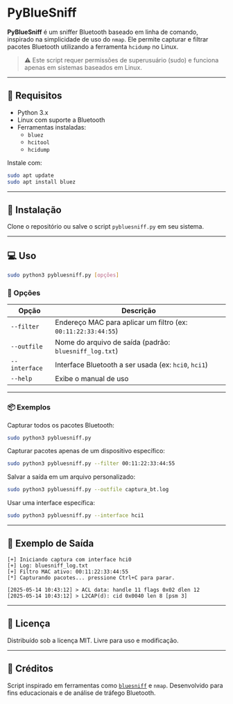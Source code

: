 # PyBlueSniff

**PyBlueSniff** é um sniffer Bluetooth baseado em linha de comando, inspirado na simplicidade de uso do `nmap`. Ele permite capturar e filtrar pacotes Bluetooth utilizando a ferramenta `hcidump` no Linux.

> ⚠️ Este script requer permissões de superusuário (sudo) e funciona apenas em sistemas baseados em Linux.

---

## 🚀 Requisitos

- Python 3.x
- Linux com suporte a Bluetooth
- Ferramentas instaladas:
  - `bluez`
  - `hcitool`
  - `hcidump`

Instale com:

```bash
sudo apt update
sudo apt install bluez
```

---

## 🔧 Instalação

Clone o repositório ou salve o script `pybluesniff.py` em seu sistema.

---

## 💻 Uso

```bash
sudo python3 pybluesniff.py [opções]
```

### 🧩 Opções

| Opção           | Descrição                                                     |
|----------------|----------------------------------------------------------------|
| `--filter`      | Endereço MAC para aplicar um filtro (ex: `00:11:22:33:44:55`) |
| `--outfile`     | Nome do arquivo de saída (padrão: `bluesniff_log.txt`)       |
| `--interface`   | Interface Bluetooth a ser usada (ex: `hci0`, `hci1`)          |
| `--help`        | Exibe o manual de uso                                         |

---

### 📦 Exemplos

Capturar todos os pacotes Bluetooth:

```bash
sudo python3 pybluesniff.py
```

Capturar pacotes apenas de um dispositivo específico:

```bash
sudo python3 pybluesniff.py --filter 00:11:22:33:44:55
```

Salvar a saída em um arquivo personalizado:

```bash
sudo python3 pybluesniff.py --outfile captura_bt.log
```

Usar uma interface específica:

```bash
sudo python3 pybluesniff.py --interface hci1
```

---

## 📄 Exemplo de Saída

```
[+] Iniciando captura com interface hci0
[+] Log: bluesniff_log.txt
[+] Filtro MAC ativo: 00:11:22:33:44:55
[*] Capturando pacotes... pressione Ctrl+C para parar.

[2025-05-14 10:43:12] > ACL data: handle 11 flags 0x02 dlen 12
[2025-05-14 10:43:12] > L2CAP(d): cid 0x0040 len 8 [psm 3]
```

---

## 📘 Licença

Distribuído sob a licença MIT. Livre para uso e modificação.

---

## 🤝 Créditos

Script inspirado em ferramentas como [`bluesniff`](https://tools.kali.org/wireless-attacks/bluesniff) e `nmap`. Desenvolvido para fins educacionais e de análise de tráfego Bluetooth.
